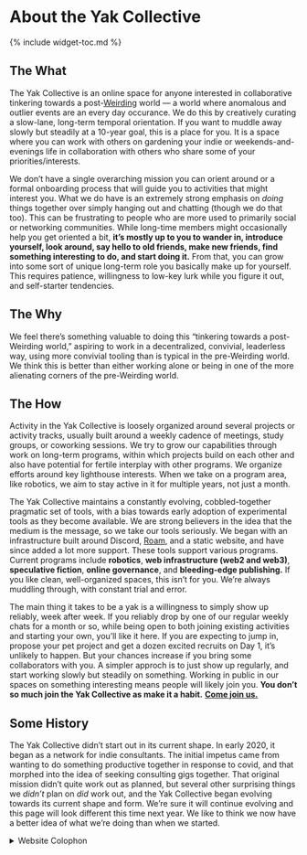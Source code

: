 ---
---
# About the Yak Collective

{% include widget-toc.md %}

## The What

The Yak Collective is an online space for anyone interested in collaborative tinkering towards a post-[Weirding](https://www.theatlantic.com/technology/archive/2016/09/harambe-the-perfect-meme/498743/) world — a world where anomalous and outlier events are an every day occurance. We do this by creatively curating a slow-lane, long-term temporal orientation. If you want to muddle away slowly but steadily at a 10-year goal, this is a place for you. It is a space where you can work with others on gardening your indie or weekends-and-evenings life in collaboration with others who share some of your priorities/interests.

We don’t have a single overarching mission you can orient around or a formal onboarding process that will guide you to activities that might interest you. What we do have is an extremely strong emphasis on _doing_ things together over simply hanging out and chatting (though we do that too). This can be frustrating to people who are more used to primarily social or networking communities. While long-time members might occasionally help you get oriented a bit, **it’s mostly up to you to wander in, introduce yourself, look around, say hello to old friends, make new friends, find something interesting to do, and start doing it.** From that, you can grow into some sort of unique long-term role you basically make up for yourself. This requires patience, willingness to low-key lurk while you figure it out, and self-starter tendencies.

## The Why

We feel there’s something valuable to doing this “tinkering towards a post-Weirding world,” aspiring to work in a decentralized, convivial, leaderless way, using more convivial tooling than is typical in the pre-Weirding world. We think this is better than either working alone or being in one of the more alienating corners of the pre-Weirding world. 

## The How

Activity in the Yak Collective is loosely organized around several projects or activity tracks, usually built around a weekly cadence of meetings, study groups, or coworking sessions. We try to grow our capabilities through work on long-term programs, within which projects build on each other and also have potential for fertile interplay with other programs. We organize efforts around key lighthouse interests. When we take on a program area, like robotics, we aim to stay active in it for multiple years, not just a month. 

The Yak Collective maintains a constantly evolving, cobbled-together pragmatic set of tools, with a bias towards early adoption of experimental tools as they become available. We are strong believers in the idea that the medium is the message, so we take our tools seriously. We began with an infrastructure built around Discord, [Roam](https://roamresearch.com/#/app/ArtOfGig/page/s6nvla0u4), and a static website, and have since added a lot more support. These tools support various programs. Current programs include **robotics**, **web infrastructure (web2 and web3)**, **speculative fiction**, **online governance**, and **bleeding-edge publishing.** If you like clean, well-organized spaces, this isn’t for you. We’re always muddling through, with constant trial and error.

The main thing it takes to be a yak is a willingness to simply show up reliably, week after week. If you reliably drop by one of our regular weekly chats for a month or so, while being open to both joining existing activities and starting your own, you’ll like it here. If you are expecting to jump in, propose your pet project and get a dozen excited recruits on Day 1, it’s unlikely to happen. But your chances increase if you bring some collaborators with you. A simpler approch is to just show up regularly, and start working slowly but steadily on something. Working in public in our spaces on something interesting means people will likely join you. **You don’t so much join the Yak Collective as make it a habit.** [**Come join us.**](/join.html)

## Some History

The Yak Collective didn’t start out in its current shape. In early 2020, it began as a network for indie consultants. The initial impetus came from wanting to do something productive together in response to covid, and that morphed into the idea of seeking consulting gigs together. That original mission didn’t quite work out as planned, but several other surprising things we _didn’t_ plan on _did_ work out, and the Yak Collective began evolving towards its current shape and form. We’re sure it will continue evolving and this page will look different this time next year. We like to think we now have a better idea of what we’re doing than when we started. 

<details>
    <summary>Website Colophon</summary>
    <p>Site version {{ site.version }}.</p>
    <p>Built by <a href="/members/100063.html">Tom Critchlow</a>, <a href="/members/100007.html">Nathan Acks</a>, and <a href="/members/100020.html">Maier Fenster</a> using <a href="https://fontawesome.com/">Font Awesome</a>, <a href="https://jekyllrb.com/">Jekyll</a>, <a href="https://github.com/">GitHub</a>, <a href="https://ifttt.com/">IFTTT</a>, and <a href="https://www.netlify.com/">Netlify</a>.</p>
</details>
